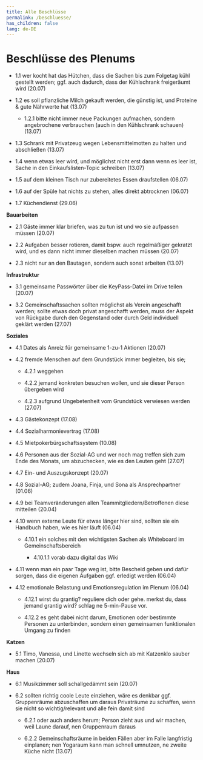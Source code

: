 ```yaml
---
title: Alle Beschlüsse
permalink: /beschluesse/
has_children: false
lang: de-DE
---
```


# Beschlüsse des Plenums

- 1.1 wer kocht hat das Hütchen, dass die Sachen bis zum Folgetag kühl gestellt werden; ggf. auch dadurch, dass der Kühlschrank freigeräumt wird (20.07)
    
- 1.2 es soll pflanzliche Milch gekauft werden, die günstig ist, und Proteine & gute Nährwerte hat (13.07)
    
    - 1.2.1 bitte nicht immer neue Packungen aufmachen, sondern angebrochene verbrauchen (auch in den Kühlschrank schauen) (13.07)
        
- 1.3 Schrank mit Privatzeug wegen Lebensmittelmotten zu halten und abschließen (13.07)
    
- 1.4 wenn etwas leer wird, und möglichst nicht erst dann wenn es leer ist, Sache in den Einkaufslisten-Topic schreiben (13.07)
    
- 1.5 auf dem kleinen Tisch nur zubereitetes Essen draufstellen (06.07)
    
- 1.6 auf der Spüle hat nichts zu stehen, alles direkt abtrocknen (06.07)
    
- 1.7 Küchendienst (29.06)
    

  

**Bauarbeiten**

- 2.1 Gäste immer klar briefen, was zu tun ist und wo sie aufpassen müssen (20.07)
    
- 2.2 Aufgaben besser rotieren, damit bspw. auch regelmäßiger gekratzt wird, und es dann nicht immer dieselben machen müssen (20.07)
    
- 2.3 nicht nur an den Bautagen, sondern auch sonst arbeiten (13.07)
    

  

**Infrastruktur**

- 3.1 gemeinsame Passwörter über die KeyPass-Datei im Drive teilen (20.07)
    
- 3.2 Gemeinschaftssachen sollten möglichst als Verein angeschafft werden; sollte etwas doch privat angeschafft werden, muss der Aspekt von Rückgabe durch den Gegenstand oder durch Geld individuell geklärt werden (27.07)
    

  

  

**Soziales**

- 4.1 Dates als Anreiz für gemeinsame 1-zu-1 Aktionen (20.07)
    
- 4.2 fremde Menschen auf dem Grundstück immer begleiten, bis sie;
    
    - 4.2.1 weggehen
        
    - 4.2.2 jemand konkreten besuchen wollen, und sie dieser Person übergeben wird
        
    - 4.2.3 aufgrund Ungebetenheit vom Grundstück verwiesen werden (27.07)
        
- 4.3 Gästekonzept (17.08)
    
- 4.4 Sozialharmonievertrag (17.08)
    
- 4.5 Mietpokerbürgschaftssystem (10.08)
    
- 4.6 Personen aus der Sozial-AG und wer noch mag treffen sich zum Ende des Monats, um abzuchecken, wie es den Leuten geht (27.07)
    
- 4.7 Ein- und Auszugskonzept (20.07)
    
- 4.8 Sozial-AG; zudem Joana, Finja, und Sona als Ansprechpartner (01.06)
    
- 4.9 bei Teamveränderungen allen Teammitgliedern/Betroffenen diese mitteilen (20.04)
    
- 4.10 wenn externe Leute für etwas länger hier sind, sollten sie ein Handbuch haben, wie es hier läuft (06.04)
    
    - 4.10.1 ein solches mit den wichtigsten Sachen als Whiteboard im Gemeinschaftsbereich
        
        - 4.10.1.1 vorab dazu digital das Wiki
            
- 4.11 wenn man ein paar Tage weg ist, bitte Bescheid geben und dafür sorgen, dass die eigenen Aufgaben ggf. erledigt werden (06.04)
    
- 4.12 emotionale Belastung und Emotionsregulation im Plenum (06.04)
    
    - 4.12.1 wirst du grantig? reguliere dich oder gehe. merkst du, dass jemand grantig wird? schlag ne 5-min-Pause vor.
        
    - 4.12.2 es geht dabei nicht darum, Emotionen oder bestimmte Personen zu unterbinden, sondern einen gemeinsamen funktionalen Umgang zu finden
        

  

  

  

**Katzen**

- 5.1 Timo, Vanessa, und Linette wechseln sich ab mit Katzenklo sauber machen (20.07)
    

  

**Haus**

- 6.1 Musikzimmer soll schallgedämmt sein (20.07)
    
- 6.2 sollten richtig coole Leute einziehen, wäre es denkbar ggf. Gruppenräume abzuschaffen um daraus Privaträume zu schaffen, wenn sie nicht so wichtig/relevant und alle fein damit sind
    
    - 6.2.1 oder auch anders herum; Person zieht aus und wir machen, weil Laune darauf, nen Gruppenraum daraus
        
    - 6.2.2 Gemeinschaftsräume in beiden Fällen aber im Falle langfristig einplanen; nen Yogaraum kann man schnell umnutzen, ne zweite Küche nicht (13.07)